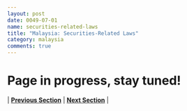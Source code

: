 ```yaml
---
layout: post
date: 0049-07-01
name: securities-related-laws
title: "Malaysia: Securities-Related Laws"
category: malaysia
comments: true
---
```


# Page in progress, stay tuned!

 


| **[Previous Section](https://neo-project.github.io/global-blockchain-compliance-hub//malaysia/malaysia-laws-token-sales.html)** | **[Next Section](https://neo-project.github.io/global-blockchain-compliance-hub//malaysia/malaysia-privacy-and-data-protection.html)** |
